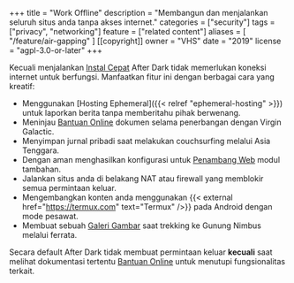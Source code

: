 +++
title = "Work Offline"
description = "Membangun dan menjalankan seluruh situs anda tanpa akses internet."
categories = ["security"]
tags = ["privacy", "networking"]
feature = ["related content"]
aliases = [
  "/feature/air-gapping"
]
[[copyright]]
  owner = "VHS"
  date = "2019"
  license = "agpl-3.0-or-later"
+++

Kecuali menjalankan [Instal Cepat](../quick-install) After Dark tidak memerlukan koneksi internet untuk berfungsi. Manfaatkan fitur ini dengan berbagai cara yang kreatif:

- Menggunakan [Hosting Ephemeral]({{< relref "ephemeral-hosting" >}}) untuk laporkan berita tanpa memberitahu pihak berwenang.
- Meninjau [Bantuan Online](../online-help) dokumen selama penerbangan dengan Virgin Galactic.
- Menyimpan jurnal pribadi saat melakukan couchsurfing melalui Asia Tenggara.
- Dengan aman menghasilkan konfigurasi untuk [Penambang Web](/module/toxic-swamp#config-generator) modul tambahan.
- Jalankan situs anda di belakang NAT atau firewall yang memblokir semua permintaan keluar.
- Mengembangkan konten anda menggunakan {{< external href="https://termux.com" text="Termux" />}} pada Android dengan mode pesawat.
- Membuat sebuah [Galeri Gambar](/module/hall-of-mirrors) saat trekking ke Gunung Nimbus melalui ferrata.

Secara default After Dark tidak membuat permintaan keluar **kecuali** saat melihat dokumentasi tertentu [Bantuan Online](../online-help) untuk menutupi fungsionalitas terkait.
